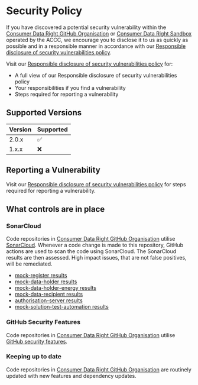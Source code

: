 # Security Policy
If you have discovered a potential security vulnerability within the [Consumer Data Right GitHub Organisation](https://github.com/ConsumerDataRight) or [Consumer Data Right Sandbox](https://cdrsandbox.gov.au/) 
operated by the ACCC, we encourage you to disclose it to us as quickly as possible and in a responsible manner in accordance with our [Responsible disclosure of security vulnerabilities policy](https://www.cdr.gov.au/resources/responsible-disclosure-security-vulnerabilities-policy).

Visit our [Responsible disclosure of security vulnerabilities policy](https://www.cdr.gov.au/resources/responsible-disclosure-security-vulnerabilities-policy) for:
 - A full view of our Responsible disclosure of security vulnerabilities policy
 - Your responsibilities if you find a vulnerability 
 - Steps required for reporting a vulnerability

## Supported Versions

| Version | Supported          |
| ------- | ------------------ |
| 2.0.x   | :white_check_mark: |
| 1.x.x   | :x: |


## Reporting a Vulnerability
Visit our [Responsible disclosure of security vulnerabilities policy](https://www.cdr.gov.au/resources/responsible-disclosure-security-vulnerabilities-policy) for steps required for reporting a vulnerability.


## What controls are in place
### SonarCloud
Code repositories in [Consumer Data Right GitHub Organisation](https://github.com/ConsumerDataRight) utilise [SonarCloud](https://docs.sonarcloud.io/). Whenever a code change is made to this repository, GitHub actions are used to scan the code using SonarCloud. 
The SonarCloud results are then assessed. High impact issues, that are not false positives, will be remediated.
 - [mock-register results](https://sonarcloud.io/project/overview?id=ConsumerDataRight_mock-register)
 - [mock-data-holder results](https://sonarcloud.io/project/overview?id=ConsumerDataRight_mock-data-holder)
 - [mock-data-holder-energy results](https://sonarcloud.io/project/overview?id=ConsumerDataRight_mock-data-holder-energy)
 - [mock-data-recipient results](https://sonarcloud.io/project/overview?id=ConsumerDataRight_mock-data-recipient)
 - [authorisation-server results](https://sonarcloud.io/project/overview?id=ConsumerDataRight_authorisation-server)
 - [mock-solution-test-automation results](https://sonarcloud.io/project/overview?id=ConsumerDataRight_mock-solution-test-automation)

### GitHub Security Features
Code repositories in [Consumer Data Right GitHub Organisation](https://github.com/ConsumerDataRight) utilise [GitHub security features](https://docs.github.com/en/code-security/getting-started/github-security-features).

### Keeping up to date
Code repositories in [Consumer Data Right GitHub Organisation](https://github.com/ConsumerDataRight) are routinely updated with new features and dependency updates.